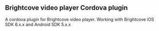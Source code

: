 ## Brightcove video player Cordova plugin

A cordova plugin for Brightcove video player. Working with Brightcove iOS SDK 6.x.x and Android SDK 5.x.x

